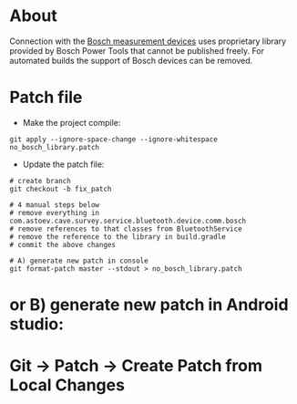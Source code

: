 About
===

Connection with the [Bosch measurement devices](https://github.com/lz1asl/CaveSurvey/wiki/Bosch-Devices) uses proprietary library provided by Bosch Power Tools that cannot be published freely.
For automated builds the support of Bosch devices can be removed.

Patch file
===

* Make the project compile:

```shell script
git apply --ignore-space-change --ignore-whitespace no_bosch_library.patch
```

* Update the patch file:

```shell script
# create branch
git checkout -b fix_patch

# 4 manual steps below
# remove everything in com.astoev.cave.survey.service.bluetooth.device.comm.bosch
# remove references to that classes from BluetoothService
# remove the reference to the library in build.gradle
# commit the above changes

# A) generate new patch in console
git format-patch master --stdout > no_bosch_library.patch
```

# or B) generate new patch in Android studio:
# Git -> Patch -> Create Patch from Local Changes
